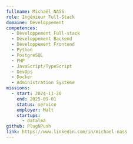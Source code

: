 ```yaml
---
fullname: Michaël NASS
role: Ingénieur Full-Stack
domaine: Développement
competences:
  - Développement Full-stack
  - Développement Backend
  - Développement Frontend
  - Python
  - PostgreSQL
  - PHP
  - JavaScript/TypeScript
  - DevOps
  - Docker
  - Administration Système
missions:
  - start: 2024-11-20
    end: 2025-09-01
    status: service
    employer: Malt
    startups:
      - datalma
github: PlugNPush
link: https://www.linkedin.com/in/michael-nass
---
```

